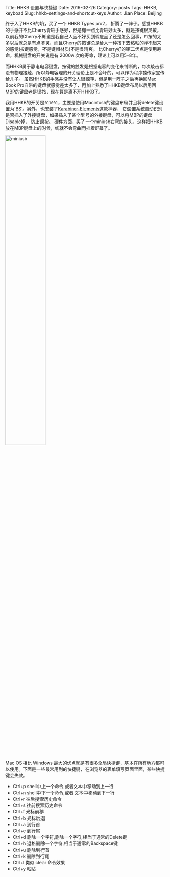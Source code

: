 Title: HHKB 设置与快捷键
Date: 2016-02-26
Category: posts
Tags: HHKB, keyboad
Slug: hhkb-settings-and-shortcut-keys
Author: Jian
Place: Beijing

终于入了HHKB的坑，买了一个 HHKB Types pro2， 折腾了一阵子。感觉HHKB的手感并不比Cherry青轴手感好，但是有一点比青轴好太多，就是按键很灵敏。 
以前我的Cherry不知道是我自己人品不好买到瑕疵品了还是怎么回事，`F1`按的太多以后就总是有点不灵，而且Cherry的按键总是给人一种按下去粘粘的弹不起来的感觉(按键感觉，不是键帽材质)不是很清爽。
比Cherry好的第二优点是使用寿命，机械键盘的开关说是有 2000w 次的寿命，理论上可以用5-8年。

而HHKB属于静电电容键盘，按键的触发是根据电容的变化来判断的，每次敲击都没有物理接触，所以静电容理的开关理论上是不会坏的，可以作为程序猿传家宝传给儿子。
虽然HHKB的手感并没有让人很惊艳，但是用一阵子之后再换回Mac Book Pro自带的键盘就感觉差太多了，再加上熟悉了HHKB键盘布局以后用回MBP的键盘老是误按，现在算是离不开HHKB了。

我用HHKB的开关是`011001`，主要是使用Macintosh的键盘布局并且将delete键设置为'BS'。另外，也安装了[Karabiner-Elements](https://pqrs.org/osx/karabiner/)这款神器，
它设置系统自动识别是否插入了外接键盘，如果插入了某个型号的外接键盘，可以将MBP的键盘Disable掉， 防止误按。
硬件方面，买了一个miniusb右弯的接头，这样把HHKB放在MBP键盘上的时候，线就不会弯曲而挡着屏幕了。

<div class="figure"> 
<img src="/static/images/miniusb.jpg" alt="miniusb"  width="50%" />
</div>

Mac OS 相比 Windows 最大的优点就是有很多全局快捷键，基本在所有地方都可以使用。下面是一些最常用到的快捷键，在浏览器的表单填写页面里面，某些快捷键会失效。

  - Ctrl+p shell中上一个命令,或者文本中移动到上一行
  - Ctrl+n shell中下一个命令,或者 文本中移动到下一行
  - Ctrl+r 往后搜索历史命令
  - Ctrl+s 往前搜索历史命令
  - Ctrl+f 光标前移
  - Ctrl+b 光标后退
  - Ctrl+a 到行首
  - Ctrl+e 到行尾
  - Ctrl+d 删除一个字符,删除一个字符,相当于通常的Delete键
  - Ctrl+h 退格删除一个字符,相当于通常的Backspace键
  - Ctrl+u 删除到行首
  - Ctrl+k 删除到行尾
  - Ctrl+l 类似 clear 命令效果
  - Ctrl+y 粘贴
  
[^1]:[码农神器HHKB Pro2入手与开箱](http://www.xiaozhou.net/got_HHKB_pro_2-2013-06-03.html)
